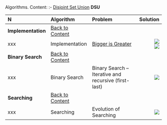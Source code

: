 [<a name="content">Algorithms. Content:</a>](#content)
:-
[Disjoint Set Union](#AAA)
<a name="AAA">**DSU**</a>
  
N|Algorithm|Problem|Solution|
:-|:-|:-|-:
**Implementation**|[Back to Content](#content)
xxx|Implementation|[Bigger is Greater](https://github.com/andy489/Data_Structures_and_Algorithms/blob/master/3%20%E2%80%93%20Algorithms/Implementation/Bigger%20is%20Greater.pdf)|[![](https://img.shields.io/badge/Solution%E2%80%931%20(binary%20search)-C%2B%2B-red)](https://github.com/andy489/Data_Structures_and_Algorithms/blob/master/3%20%E2%80%93%20Algorithms/Implementation/Bigger%20is%20Greater%E2%80%931%20(bin%20search).cpp)<br>[![](https://img.shields.io/badge/Solution%20(build--in%20func)-C%2B%2B-red)](https://github.com/andy489/Data_Structures_and_Algorithms/blob/master/3%20%E2%80%93%20Algorithms/Implementation/Bigger%20is%20Greater%E2%80%932%20(build-in%20func).cpp)
**Binary Search**|[Back to Content](#content)|
xxx|Binary Search|Binary Search – Iterative and recursive (first-last)|[![](https://img.shields.io/badge/Solution-C%2B%2B-red)](https://github.com/andy489/Data_Structures_and_Algorithms/blob/master/3%20%E2%80%93%20Algorithms/Binary%20search/Binary%20search.cpp)
**Searching**|[Back to Content](#content)|
xxx|Searching|Evolution of Searching|[![](https://img.shields.io/badge/Solution-C%2B%2B-red)](https://github.com/andy489/Data_Structures_and_Algorithms/tree/master/3%20%E2%80%93%20Algorithms/Searching)
